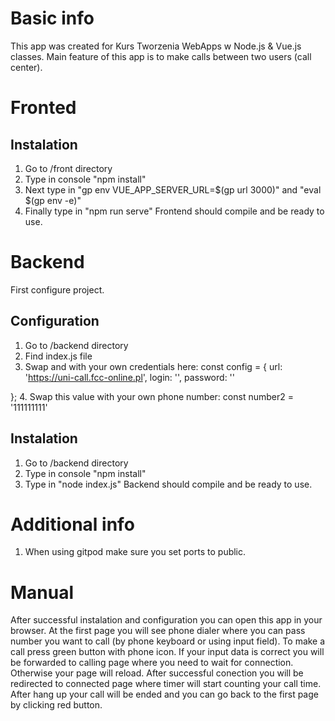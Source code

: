# Basic info
This app was created for Kurs Tworzenia WebApps w Node.js & Vue.js classes.
Main feature of this app is to make calls between two users (call center).

# Fronted
## Instalation
1. Go to /front directory
2. Type in console "npm install"
3. Next type in "gp env VUE_APP_SERVER_URL=$(gp url 3000)" and "eval $(gp env -e)" 
4. Finally type in "npm run serve"
Frontend should compile and be ready to use.

# Backend
First configure project.
## Configuration
1. Go to /backend directory
2. Find index.js file
3. Swap <login> and <haslo> with your own credentials here:
 const config = {
    url: 'https://uni-call.fcc-online.pl',
    login: '<login>',
    password: '<haslo>'

};
4. Swap this value with your own phone number: const number2 = '111111111'

## Instalation
1. Go to /backend directory
2. Type in console "npm install"
3. Type in "node index.js"
Backend should compile and be ready to use.

# Additional info
1. When using gitpod make sure you set ports to public.

# Manual
After successful instalation and configuration you can open this app in your browser.
At the first page you will see phone dialer where you can pass number you want to call (by phone keyboard or using input field).
To make a call press green button with phone icon.
If your input data is correct you will be forwarded to calling page where you need to wait for connection. Otherwise your page will reload.
After successful conection you will be redirected to connected page where timer will start counting your call time.
After hang up your call will be ended and you can go back to the first page by clicking red button.